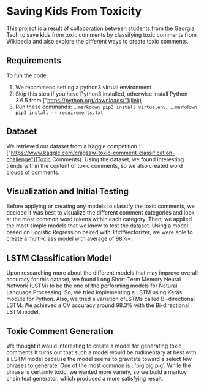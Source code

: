 # Saving Kids From Toxicity

This project is a result of collaboration between students from the Georgia Tech to save kids from toxic comments by classifying toxic comments from Wikipedia and also explore the different ways to create toxic comments.

## Requirements
To run the code:
1. We recommend setting a python3 virtual environment
2. Skip this step if you have Python3 installed, otherwise install Python 3.6.5 from:["https://python.org/downloads/"](link)  
3. Run these commands: 
...```markdown pip3 install virtualenv```..
...```markdown pip3 install -r requirements.txt```
 
## Dataset

We retrieved our dataset from a Kaggle competition : ["https://www.kaggle.com/c/jigsaw-toxic-comment-classification-challenge"](Toxic Comments). Using the dataset, we found interesting trends within the content of toxic comments, so we also created word clouds of comments.

## Visualization and Initial Testing

Before applying or creating any models to classify the toxic comments, we decided it was best to visualize the different comment categories and look at the most common word tokens within each category. Then, we applied the most simple models that we know to test the dataset. Using a model based on Logistic Regression paired with TfidfVectorizer, we were able to create a multi-class model with average of 98%~. 

## LSTM Classification Model

Upon researching more about the different models that may improve overall accuracy for this dataset, we found Long Short-Term Memory Neural Network (LSTM) to be the one of the performing models for Natural Language Processing. So, we tried implementing a LSTM using Keras module for Python. Also, we tried a variation ofLSTMs called Bi-directional LSTM. We achieved a CV accuracy around 98.3% with the Bi-directional LSTM model.

## Toxic Comment Generation

We thought it would interesting to create a model for generating toxic comments.It turns out that such a model would be rudimentary at best with a LSTM model because the model seems to gravitate toward a select few phrases to generate. One of the most common is : 'pig pig pig'. While the phrase is certainly toxic, we wanted more variety, so we build a markov chain text generator, which produced a more satisfying result.
